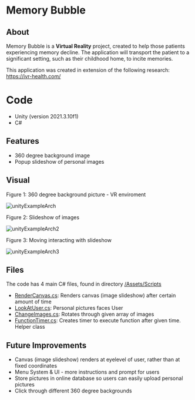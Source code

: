 # Memory Bubble 

## About

Memory Bubble is a **Virtual Reality** project, created to help those patients experiencing memory decline. The application will transport the patient to a significant setting, such as their childhood home, to incite memories.

This application was created in extension of the following research:
https://ivr-health.com/

# Code
- Unity (version 2021.3.10f1)
- C#

## Features
- 360 degree background image
- Popup slideshow of personal images

## Visual

Figure 1: 360 degree background picture - VR enviroment 

![unityExampleArch](https://user-images.githubusercontent.com/40405324/206888134-c9d78f5b-2401-45c7-9cc3-b98c04495bbd.gif)



Figure 2: Slideshow of images

![unityExampleArch2](https://user-images.githubusercontent.com/40405324/206888203-32ae7bc8-418c-4fce-9e4f-2021ec46810b.gif)


Figure 3: Moving interacting with slideshow

![unityExampleArch3](https://user-images.githubusercontent.com/40405324/206888593-d0ca740e-6284-4663-af27-449c8fb71485.gif)




## Files
The code has 4 main C# files, found in directory [/Assets/Scripts](https://github.com/Sofia-Ortega/MemoryBubbleVR/tree/main/Assets/Scripts)
- [RenderCanvas.cs](https://github.com/Sofia-Ortega/MemoryBubbleVR/blob/main/Assets/Scripts/RenderCanvas.cs): Renders canvas (image slideshow) after certain amount of time
- [LookAtUser.cs](https://github.com/Sofia-Ortega/MemoryBubbleVR/blob/main/Assets/Scripts/LookAtUser.cs): Personal pictures faces User
- [ChangeImages.cs](https://github.com/Sofia-Ortega/MemoryBubbleVR/blob/main/Assets/Scripts/ChangeImages.cs): Rotates through given array of images
- [FunctionTimer.cs](https://github.com/Sofia-Ortega/MemoryBubbleVR/blob/main/Assets/Scripts/FunctionTimer.cs): Creates timer to execute function after given time. Helper class


## Future Improvements
- Canvas (image slideshow) renders at eyelevel of user, rather than at fixed coordinates
- Menu System & UI - more instructions and prompt for users
- Store pictures in online database so users can easily upload personal pictures 
- Click through different 360 degree backgrounds



